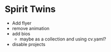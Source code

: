 # Spirit Twins
- Add flyer
- remove animation
- add bios
  - maybe as a collection and using cv.yaml?
- disable projects  
